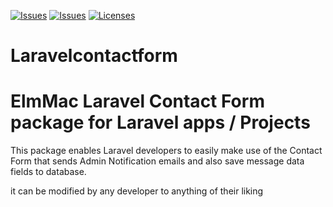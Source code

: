 [![Issues](https://img.shields.io/badge/Code-Issues-red)](https://img.shields.io/github/issues/ElmMac/Laravelcontactform)
[![Issues](https://img.shields.io/badge/Code-Stars-green)](	https://img.shields.io/github/stars/ElmMac/Laravelcontactform)
[![Licenses](https://img.shields.io/badge/Code-License-blue)](https://img.shields.io/github/license/ElmMac/Laravelcontactform)

# Laravelcontactform
# ElmMac Laravel Contact Form package for Laravel apps / Projects 

This package enables Laravel developers to easily make use of the Contact Form that sends Admin Notification emails and also save message data fields to database.

it can be modified by any developer to anything of their liking
